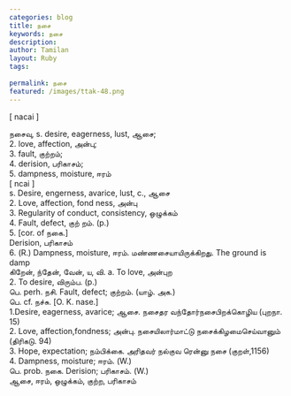 ```yaml
---
categories: blog
title: நசை
keywords: நசை
description: 
author: Tamilan
layout: Ruby
tags: 
 
permalink: நசை
featured: /images/ttak-48.png
---
```

  
[ nacai ]  
  
நசைவு, s. desire, eagerness, lust, ஆசை;  
2. love, affection, அன்பு;  
3. fault, குற்றம்;  
4. derision, பரிகாசம்;  
5. dampness, moisture, ஈரம்  
[ ncai ]  
s. Desire, engerness, avarice, lust, c., ஆசை  
2. Love, affection, fond ness, அன்பு  
3. Regularity of conduct, consistency, ஒழுக்கம்  
4. Fault, defect, குற் றம். (p.)  
5. [cor. of நகை.]  
Derision, பரிகாசம்  
6. (R.) Dampness, moisture, ஈரம். மண்ணசையாயிருக்கிறது. The ground is damp  
கிறேன், ந்தேன், வேன், ய, வி. a. To love, அன்புற  
2. To desire, விரும்ப. (p.)  
பெ. perh. நசி. Fault, defect; குற்றம். (யாழ். அக.)  
பெ. cf. நச்சு. [O. K. nase.]  
1.Desire, eagerness, avarice; ஆசை. நசைதர வந்தோர்நசைபிறக்கொழிய (புறநா. 15)  
2. Love, affection,fondness; அன்பு. நசையிலார்மாட்டு நசைக்கிழமைசெய்வானும் (திரிகடு. 94)  
3. Hope, expectation; நம்பிக்கை. அரிதவர் நல்குவ ரென்னு நசை (குறள்,1156)  
4. Dampness, moisture; ஈரம். (W.)  
பெ. prob. நகை. Derision; பரிகாசம். (W.)  
ஆசை, ஈரம், ஒழுக்கம், குற்ற, பரிகாசம்
